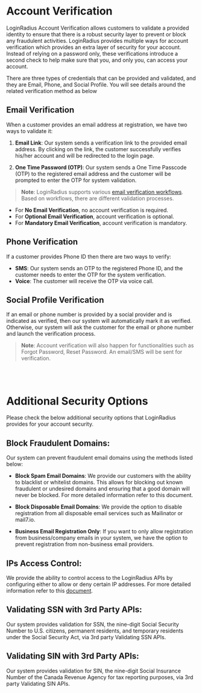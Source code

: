 # Account Verification 

LoginRadius Account Verification allows customers to validate a provided identity to ensure that there is a robust security layer to prevent or block any fraudulent activities. LoginRadius provides multiple ways for account verification which provides an extra layer of security for your account. Instead of relying on a password only, these verifications introduce a second check to help make sure that you, and only you, can access your account. 

There are three types of credentials that can be provided and validated, and they are Email, Phone, and Social Profile. You will see details around the related verification method as below


## Email Verification

When a customer provides an email address at registration, we have two ways to validate it:

1. **Email Link**: Our system sends a verification link to the provided email address. By clicking on the link, the customer successfully verifies his/her account and will be redirected to the login page.

2. **One Time Password (OTP)**: Our system sends a One Time Passcode (OTP) to the registered email address and the customer will be  prompted to enter the OTP for system validation.

> **Note**: LoginRadius supports various [email verification workflows](https://www.loginradius.com/docs/authentication/concepts/email-verification-workflow/). Based on workflows, there are different validation processes.

- For **No Email Verification**, no account verification is required.
- For **Optional Email Verification**, account verification is optional.
- For **Mandatory Email Verification**, account verification is mandatory.

## Phone Verification

If a customer provides Phone ID then there are two ways to verify:

- **SMS**: Our system sends an OTP to the registered Phone ID, and the customer needs to enter the OTP for the system verification.
- **Voice**: The customer will receive the OTP via voice call.

## Social Profile Verification

If an email or phone number is provided by a social provider and is indicated as verified, then our system will automatically mark it as verified. Otherwise, our system will ask the customer for the email or phone number and launch the verification process. 

> **Note**: Account verification will also happen for functionalities such as Forgot Password, Reset Password. An email/SMS will be sent for verification.


<br><br>
# Additional Security Options

Please check the below additional security options that LoginRadius provides for your account security.

## Block Fraudulent Domains:

Our system can prevent fraudulent email domains using the methods listed below:

- **Block Spam Email Domains**: We provide our customers with the ability to blacklist or whitelist domains. This allows for blocking out known fraudulent or undesired domains and ensuring that a good domain will never be blocked. For more detailed information refer to this document.

- **Block Disposable Email Domains**: We provide the option to disable registration from all disposable email services such as Mailinator or mail7.io.

- **Business Email Registration Only**: If you want to only allow registration from business/company emails in your system, we have the option to prevent registration from non-business email providers.

## IPs Access Control:

We provide the ability to control access to the LoginRadius APIs by configuring either to allow or deny certain IP addresses. For more detailed information refer to this [document](https://www.loginradius.com/docs/api/v2/admin-console/platform-security/api-security/#ip-access-restriction).


## Validating SSN with 3rd Party APIs:

Our system provides validation for SSN, the nine-digit Social Security Number to U.S. citizens, permanent residents, and temporary residents under the Social Security Act, via 3rd party Validating SSN APIs.

## Validating SIN with 3rd Party APIs:

Our system provides validation for SIN, the nine-digit Social Insurance Number of the Canada Revenue Agency for tax reporting purposes, via 3rd party Validating SIN APIs.

